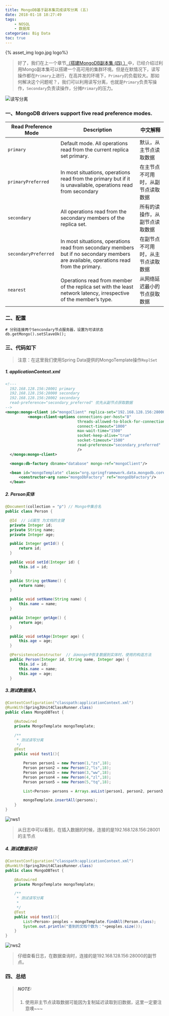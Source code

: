 ```yaml
---
title: MongoDB基于副本集完成读写分离 (五)
date: 2018-01-18 18:27:49
tags: 
	- NOSQL
	- 数据库
categories: Big Data
toc: true
---
```

{% asset_img logo.jpg logo%}

> 好了，我们在上一个章节[（搭建MongoDB副本集 (四) ）](http://www.gaozhy.cn/2018/01/17/%E6%90%AD%E5%BB%BAMongoDB%E5%89%AF%E6%9C%AC%E9%9B%86/)中，已经介绍过利用Mongo副本集可以搭建一个高可用的集群环境。但是在默情况下，读写操作都在`Primary`上进行，在高并发的环境下，`Primary`的负载较大。那如何解决这个问题呢？，我们可以利用读写分离，也就是`Primary`负责写操作，`Secondary`负责读操作，分摊`Primary`的压力。

<!-- more -->
![读写分离](rws0.png)
### 一、MongoDB drivers support five read preference modes.
| Read Preference Mode | Description                                                                                                                             |   中文解释  |
| -------------------- | --------------------------------------------------------------------------------------------------------------------------------------- | --------------- |
| `primary`              | Default mode. All operations read from the current replica set primary.                                                                 |  默认，从主节点读取数据   |
| `primaryPreferred`     | In most situations, operations read from the primary but if it is unavailable, operations read from secondary                           |   在主节点不可用时，从副节点读取数据  |
| `secondary`            | All operations read from the secondary members of the replica set.                                                                      |   所有的读操作，从副节点读取数据  |
| `secondaryPreferred`   | In most situations, operations read from secondary members but if no secondary members are available, operations read from the primary. |   在副节点不可用时，从主节点读取数据  |
| `nearest`              | Operations read from member of the replica set with the least network latency, irrespective of the member’s type.                       |   从网络延迟最小的节点获取数据  |

### 二、配置
  ```
  # 分别连接两个Sencondary节点服务器，设置为可读状态
  db.getMongo().setSlaveOk();
  ```
### 三、代码如下
> 注意：在这里我们使用Spring Data提供的MongoTemplate操作`ReplSet`

##### 1. applicationContext.xml
  ``` xml
  <!---
    192.168.128.156:28001 primary
    192.168.128.156:28000 secondary
    192.168.128.156:28002 secondary
    read-preference="secondary_preferred" 优先从副节点获取数据
  -->
  <mongo:mongo-client id="mongoClient" replica-set="192.168.128.156:28000,192.168.128.156:28001,192.168.128.156:28002">
            <mongo:client-options connections-per-host="8"
                                  threads-allowed-to-block-for-connection-multiplier="4"
                                  connect-timeout="1000"
                                  max-wait-time="1500"
                                  socket-keep-alive="true"
                                  socket-timeout="1500"
                                  read-preference="secondary_preferred"
                                  />
    </mongo:mongo-client>

    <mongo:db-factory dbname="database" mongo-ref="mongoClient"/>

    <bean id="mongoTemplate" class="org.springframework.data.mongodb.core.MongoTemplate">
        <constructor-arg name="mongoDbFactory" ref="mongoDbFactory"/>
    </bean>
  ```
##### 2. Person实体
  ``` JAVA
  @Document(collection = "p") // Mongo中集合名
  public class Person {

    @Id  // id属性 为文档的主键
    private Integer id;
    private String name;
    private Integer age;

    public Integer getId() {
        return id;
    }

    public void setId(Integer id) {
        this.id = id;
    }

    public String getName() {
        return name;
    }

    public void setName(String name) {
        this.name = name;
    }

    public Integer getAge() {
        return age;
    }

    public void setAge(Integer age) {
        this.age = age;
    }

    @PersistenceConstructor  // 从mongo中恢复数据到实体时，使用的构造方法
    public Person(Integer id, String name, Integer age) {
        this.id = id;
        this.name = name;
        this.age = age;
    }
  ```
##### 3.测试数据插入

  ``` JAVA
  @ContextConfiguration("classpath:applicationContext.xml")
  @RunWith(SpringJUnit4ClassRunner.class)
  public class MongoDBTest {

      @Autowired
      private MongoTemplate mongoTemplate;

      /**
       * 测试读写分离
       */
      @Test
      public void test1(){

          Person person1 = new Person(1,"zs",18);
          Person person2 = new Person(2,"ls",18);
          Person person3 = new Person(3,"ww",18);
          Person person4 = new Person(4,"zl",18);
          Person person5 = new Person(5,"tq",18);

          List<Person> persons = Arrays.asList(person1, person2, person3, person4, person5);

          mongoTemplate.insertAll(persons);
      }
  }
  ```
  ![rws1](rws1.png) 
  
  > 从日志中可以看到，在插入数据的时候，连接的是192.168.128.156:28001的主节点

##### 4. 测试数据访问
  ``` JAVA
  @ContextConfiguration("classpath:applicationContext.xml")
  @RunWith(SpringJUnit4ClassRunner.class)
  public class MongoDBTest {

      @Autowired
      private MongoTemplate mongoTemplate;

      /**
       * 测试读写分离
       *
       */
      @Test
      public void test1(){
          List<Person> peoples = mongoTemplate.findAll(Person.class);
          System.out.println("查到的文档个数为："+peoples.size());
      }
  }

  ```

  ![rws2](rws2.png) 
  
  > 仔细查看日志，在数据查询时，连接的是192.168.128.156:28000的副节点。
  
### 四、总结
>  ##### NOTE:
>  1. 使用非主节点读取数据可能因为复制延迟读取到旧数据，这里一定要注意噢~~~